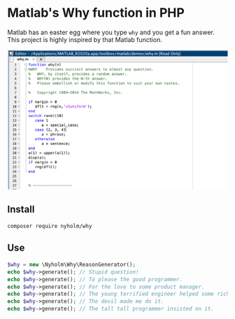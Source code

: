 # Matlab's Why function in PHP

Matlab has an easter egg where you type `why` and you get a fun answer. This project
is highly inspired by that Matlab function.

![The matlab definition](/docs/matlab.png)

## Install

```cli
composer require nyholm/why
```

## Use

```php
$why = new \Nyholm\Why\ReasonGenerator();
echo $why->generate(); // Stupid question!
echo $why->generate(); // To please the good programmer.
echo $why->generate(); // For the love to some product manager.
echo $why->generate(); // The young terrified engineer helped some rich and good terrified and very smart and rich kid.
echo $why->generate(); // The devil made me do it.
echo $why->generate(); // The tall tall programmer insisted on it.
```
